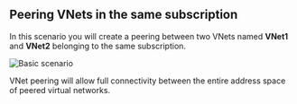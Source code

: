 ## <a name="peering-vnets-in-the-same-subscription"></a>Peering VNets in the same subscription
In this scenario you will create a peering between two VNets named **VNet1** and **VNet2** belonging to the same subscription. 

![Basic scenario](https://docstestmedia1.blob.core.windows.net/azure-media/includes/media/virtual-networks-create-vnetpeering-scenario-basic-include/figure01.PNG)

VNet peering will allow full connectivity between the entire address space of peered virtual networks.    


